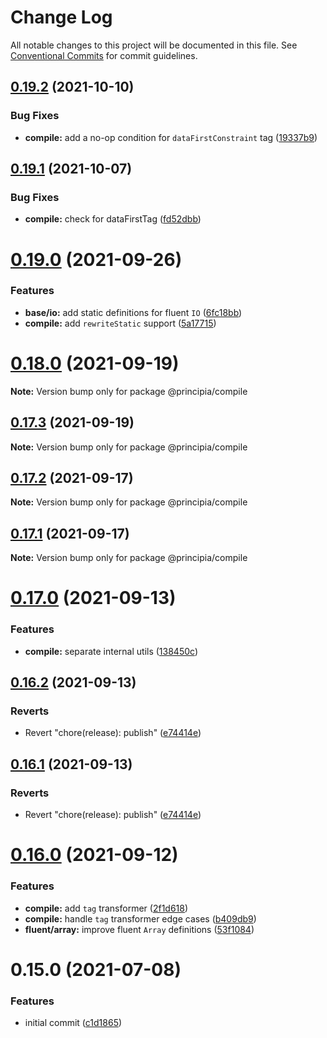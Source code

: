 # Change Log

All notable changes to this project will be documented in this file.
See [Conventional Commits](https://conventionalcommits.org) for commit guidelines.

## [0.19.2](https://github.com/0x706b/principia.ts/compare/@principia/compile@0.19.1...@principia/compile@0.19.2) (2021-10-10)


### Bug Fixes

* **compile:** add a no-op condition for `dataFirstConstraint` tag ([19337b9](https://github.com/0x706b/principia.ts/commit/19337b956db3e13e831fe7e6eebfe63814dc7e8e))





## [0.19.1](https://github.com/0x706b/principia.ts/compare/@principia/compile@0.19.0...@principia/compile@0.19.1) (2021-10-07)


### Bug Fixes

* **compile:** check for dataFirstTag ([fd52dbb](https://github.com/0x706b/principia.ts/commit/fd52dbba2f89c0ea2211312f32b5b4d82f0a0074))





# [0.19.0](https://github.com/0x706b/principia.ts/compare/@principia/compile@0.18.0...@principia/compile@0.19.0) (2021-09-26)


### Features

* **base/io:** add static definitions for fluent `IO` ([6fc18bb](https://github.com/0x706b/principia.ts/commit/6fc18bb0090cdb94f3b351e10171e30136bbdb90))
* **compile:** add `rewriteStatic` support ([5a17715](https://github.com/0x706b/principia.ts/commit/5a177153444974818bf39d4e10d3067e8598440e))





# [0.18.0](https://github.com/0x706b/principia.ts/compare/@principia/compile@0.17.3...@principia/compile@0.18.0) (2021-09-19)

**Note:** Version bump only for package @principia/compile





## [0.17.3](https://github.com/0x706b/principia.ts/compare/@principia/compile@0.17.2...@principia/compile@0.17.3) (2021-09-19)

**Note:** Version bump only for package @principia/compile





## [0.17.2](https://github.com/0x706b/principia.ts/compare/@principia/compile@0.17.1...@principia/compile@0.17.2) (2021-09-17)

**Note:** Version bump only for package @principia/compile





## [0.17.1](https://github.com/0x706b/principia.ts/compare/@principia/compile@0.17.0...@principia/compile@0.17.1) (2021-09-17)

**Note:** Version bump only for package @principia/compile





# [0.17.0](https://github.com/0x706b/principia.ts/compare/@principia/compile@0.16.2...@principia/compile@0.17.0) (2021-09-13)


### Features

* **compile:** separate internal utils ([138450c](https://github.com/0x706b/principia.ts/commit/138450cd24edde829e03ca38a6a1cf9b9c51cdae))





## [0.16.2](https://github.com/0x706b/principia.ts/compare/@principia/compile@0.16.1...@principia/compile@0.16.2) (2021-09-13)


### Reverts

* Revert "chore(release): publish" ([e74414e](https://github.com/0x706b/principia.ts/commit/e74414effa51392092770ecd542b55608dbb1201))





## [0.16.1](https://github.com/0x706b/principia.ts/compare/@principia/compile@0.16.1...@principia/compile@0.16.1) (2021-09-13)


### Reverts

* Revert "chore(release): publish" ([e74414e](https://github.com/0x706b/principia.ts/commit/e74414effa51392092770ecd542b55608dbb1201))





# [0.16.0](https://github.com/0x706b/principia.ts/compare/@principia/compile@0.15.0...@principia/compile@0.16.0) (2021-09-12)


### Features

* **compile:** add `tag` transformer ([2f1d618](https://github.com/0x706b/principia.ts/commit/2f1d6186a69804b169d7dc2eb96346d612fd3582))
* **compile:** handle `tag` transformer edge cases ([b409db9](https://github.com/0x706b/principia.ts/commit/b409db9670c30dc1bd29de1d768338ff9bf50ba4))
* **fluent/array:** improve fluent `Array` definitions ([53f1084](https://github.com/0x706b/principia.ts/commit/53f10848563b314235d07b896c065f0d8feed638))





# 0.15.0 (2021-07-08)


### Features

* initial commit ([c1d1865](https://github.com/0x706b/principia.ts/commit/c1d1865d93b8c7762c4cdfa912360f467c0bae02))
